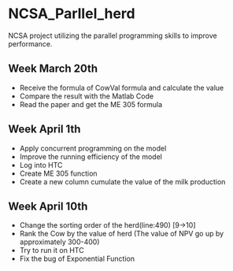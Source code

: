 # NCSA_Parllel_herd
NCSA project utilizing the parallel programming skills to improve performance.



## Week March 20th
- Receive the formula of CowVal formula and calculate the value
- Compare the result with the Matlab Code
- Read the paper and get the ME 305 formula

## Week April 1th
- Apply concurrent programming on the model
- Improve the running efficiency of the model
- Log into HTC
- Create ME 305 function
- Create a new column cumulate the value of the milk production

## Week April 10th
- Change the sorting order of the herd(line:490) [9->10]
- Rank the Cow by the value of herd (The value of NPV go up by approximately 300-400)
- Try to run it on HTC
- Fix the bug of Exponential Function
